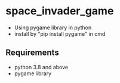 # space_invader_game
- Using pygame library in python
- install by "pip install pygame" in cmd
## Requirements
- python 3.8 and above
- pygame library
